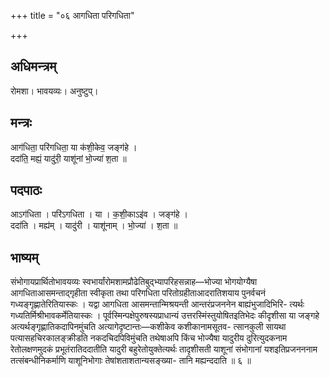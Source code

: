 +++
title = "०६ आगधिता परिगधिता"

+++
## अधिमन्त्रम्
रोमशा। भावयव्यः। अनुष्टुप्।

## मन्त्रः
आग॑धिता॒ परि॑गधिता॒ या क॑शी॒केव॒ जङ्ग॑हे ।  
ददा॑ति॒ मह्यं॒ यादु॑री॒ याशू॑नां भो॒ज्या॑ श॒ता ॥

## पदपाठः
आऽग॑धिता । परि॑ऽगधिता । या । क॒शी॒काऽइ॑व । जङ्ग॑हे ।  
ददा॑ति । मह्य॑म् । यादु॑री । याशू॑नाम् । भो॒ज्या॑ । श॒ता ॥

## भाष्यम्
संभोगायप्रार्थितोभावयव्यः स्वभार्यांरोमशामप्रौढेतिबुद्भ्यापरिहसन्नाह—भोज्या भोगयोग्यैषा आगधिताआसमन्ताद्गृहीता स्वीकृता तथा परिगधिता परितोग्रहीताआदरातिशयाय पुनर्वचनं गध्यङ्गृह्णातेरितियास्कः । यद्वा आगधिता आसमन्तान्मिश्रयन्ती आन्तरंप्रजननेन बाह्यंभुजादिभिरि- त्यर्थः गध्यतिर्मिश्रीभावकर्मेतियास्कः । पूर्वस्मिन्पक्षेपुरुषस्यप्राधान्यं उत्तरस्मिंस्तुयोषितइतिभेदः कीदृशीसा या जङ्गहे अत्यर्थङ्गृह्णातिकदापिनमुंचति अत्यागेदृष्टान्तः—कशीकेव कशीकानामसूतव- त्सानकुली सायथा पत्यासहचिरकालङ्क्रीडति नकदचिदपिविमुंचति तथेषाअपि किंच भोज्यैषा यादुरीय दुरित्युदकनाम रेतोलक्षणमुदकं प्रभूतंरातिददातीति यादुरी बहुरेतोयुक्तेत्यर्थः तादृशीसती याशूनां संभोगानां यशइतिप्रजनननाम तत्संबन्धीनिकर्माणि याशूनिभोगाः तेषांशताशतान्यसङ्ख्या- तानि मह्यन्ददाति ॥ ६ ॥